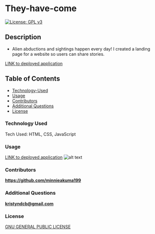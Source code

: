 # They-have-come

[![License: GPL v3](https://img.shields.io/badge/License-GPLv3-blue.svg)](https://www.gnu.org/licenses/gpl-3.0)

## Description

- Alien abductions and sightings happen every day! I created a landing page for a website so users can share stories.

[LINK to deployed application](https://minnieakuma199.github.io/They-have-come/)

## Table of Contents

- [Technology-Used](#technology-used)
- [Usage](#usage)
- [Contributors](#contributors)
- [Additional Questions](#additional-questions)
- [License](#license)

### Technology Used

Tech Used: HTML, CSS, JavaScript

### Usage

[LINK to deployed application](https://minnieakuma199.github.io/They-have-come/)
![alt text](assets/images/they-have-come.gif)

### Contributors

**https://github.com/minnieakuma199**

### Additional Questions

**kristyndcb@gmail.com**

### License

[GNU GENERAL PUBLIC LICENSE](https://github.com/MinnieAkuma199/Note-Taker-App/blob/main/LICENSE)
